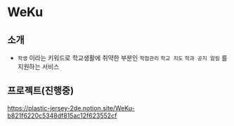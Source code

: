 # **WeKu**

## **소개** 

- `학생` 이라는 키워드로 학교생활에 취약한 부분인 `학점관리` `학교 지도` `학과 공지 알림` 를 지원하는 서비스


## **프로젝트(진행중)**

https://plastic-jersey-2de.notion.site/WeKu-b821f6220c5348df815ac12f623552cf